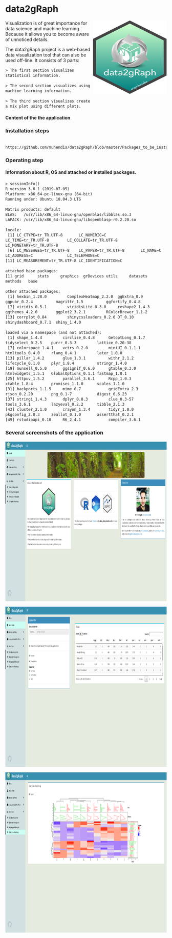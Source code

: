 # data2gRaph


<img align="right" width="230" height="230" src="https://github.com/muhendis/data2gRaph/blob/master/www/logo.png"> Visualization is of great importance for data science and machine learning. Because it allows you to become aware of unnoticed details.

The data2gRaph project is a web-based data visualization tool that can also be used off-line. It consists of 3 parts:

    > The first section visualizes statistical information.

    > The second section visualizes using machine learning information.

    > The third section visualizes create a mix plot using different plots.

#### Content of the the application


### Installation steps
```

https://github.com/muhendis/data2gRaph/blob/master/Packages_to_be_installed.R
```

### Operating step



#### Information about R, OS and attached or installed packages.


```{R}
> sessionInfo()
R version 3.6.1 (2019-07-05)
Platform: x86_64-pc-linux-gnu (64-bit)
Running under: Ubuntu 18.04.3 LTS

Matrix products: default
BLAS:   /usr/lib/x86_64-linux-gnu/openblas/libblas.so.3
LAPACK: /usr/lib/x86_64-linux-gnu/libopenblasp-r0.2.20.so

locale:
 [1] LC_CTYPE=tr_TR.UTF-8       LC_NUMERIC=C               LC_TIME=tr_TR.UTF-8        LC_COLLATE=tr_TR.UTF-8     LC_MONETARY=tr_TR.UTF-8   
 [6] LC_MESSAGES=tr_TR.UTF-8    LC_PAPER=tr_TR.UTF-8       LC_NAME=C                  LC_ADDRESS=C               LC_TELEPHONE=C            
[11] LC_MEASUREMENT=tr_TR.UTF-8 LC_IDENTIFICATION=C       

attached base packages:
[1] grid      stats     graphics  grDevices utils     datasets  methods   base     

other attached packages:
 [1] hexbin_1.28.0         ComplexHeatmap_2.2.0  ggExtra_0.9           ggpubr_0.2.4          magrittr_1.5          ggfortify_0.4.8      
 [7] viridis_0.5.1         viridisLite_0.3.0     reshape2_1.4.3        ggthemes_4.2.0        ggplot2_3.2.1         RColorBrewer_1.1-2   
[13] corrplot_0.84         shinycssloaders_0.2.0 DT_0.10               shinydashboard_0.7.1  shiny_1.4.0          

loaded via a namespace (and not attached):
 [1] shape_1.4.4         circlize_0.4.8      GetoptLong_0.1.7    tidyselect_0.2.5    purrr_0.3.3         lattice_0.20-38    
 [7] colorspace_1.4-1    vctrs_0.2.0         miniUI_0.1.1.1      htmltools_0.4.0     rlang_0.4.1         later_1.0.0        
[13] pillar_1.4.2        glue_1.3.1          withr_2.1.2         lifecycle_0.1.0     plyr_1.8.4          stringr_1.4.0      
[19] munsell_0.5.0       ggsignif_0.6.0      gtable_0.3.0        htmlwidgets_1.5.1   GlobalOptions_0.1.1 fastmap_1.0.1      
[25] httpuv_1.5.2        parallel_3.6.1      Rcpp_1.0.3          xtable_1.8-4        promises_1.1.0      scales_1.1.0       
[31] backports_1.1.5     mime_0.7            gridExtra_2.3       rjson_0.2.20        png_0.1-7           digest_0.6.23      
[37] stringi_1.4.3       dplyr_0.8.3         clue_0.3-57         tools_3.6.1         lazyeval_0.2.2      tibble_2.1.3       
[43] cluster_2.1.0       crayon_1.3.4        tidyr_1.0.0         pkgconfig_2.0.3     zeallot_0.1.0       assertthat_0.2.1   
[49] rstudioapi_0.10     R6_2.4.1            compiler_3.6.1 
```


### Several screenshots of the application

<p align="center">
<img  width="1900" height="500" src="https://github.com/muhendis/data2gRaph/blob/master/Example%20graph/about.png"> 
</p>

<p align="center">
<img  width="1900" height="500" src="https://github.com/muhendis/data2gRaph/blob/master/Example%20graph/input.png"> 
</p>

<p align="center">
<img  width="1900" height="500" src="https://github.com/muhendis/data2gRaph/blob/master/Example%20graph/CH.png"> 
</p>
